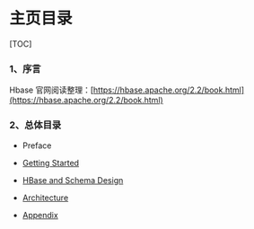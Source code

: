 # 主页目录

[TOC]

### 1、序言

Hbase 官网阅读整理：[https://hbase.apache.org/2.2/book.html](https://hbase.apache.org/2.2/book.html)

### 2、总体目录

- Preface

- [Getting Started](https://github.com/ZGG2016/knowledgesystem/blob/master/09%20HBase/%E5%AE%98%E7%BD%91%E9%98%85%E8%AF%BB/Getting%20Started.md)

- [HBase and Schema Design](https://github.com/ZGG2016/knowledgesystem/blob/master/09%20HBase/%E5%AE%98%E7%BD%91%E9%98%85%E8%AF%BB/HBase%20and%20Schema%20Design/0%E7%9B%AE%E5%BD%95.md)

- [Architecture](https://github.com/ZGG2016/knowledgesystem/blob/master/09%20HBase/%E5%AE%98%E7%BD%91%E9%98%85%E8%AF%BB/Architecture/0%E7%9B%AE%E5%BD%95.md)

- [Appendix](https://github.com/ZGG2016/knowledgesystem/blob/master/09%20HBase/%E5%AE%98%E7%BD%91%E9%98%85%E8%AF%BB/Appendix/0%E7%9B%AE%E5%BD%95.md)